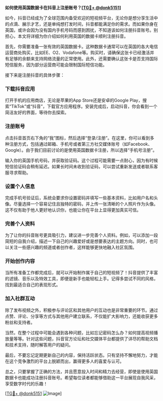 **如何使用英国数据卡在抖音上注册账号？[[TG💪+ @donk5151](https://t.me/s/donk5151)]**

如今，抖音已经成为了全球范围内备受欢迎的短视频平台，无论你是想分享生活中的点滴、展示才艺，还是单纯想打发时间，抖音都能满足你的需求。而如果你身在英国，或许会因为没有国内手机号码而感到困扰，不知道该如何注册抖音账号。别担心，本文将详细为你介绍如何利用英国的数据卡顺利注册抖音。

首先，你需要准备一张有效的英国数据卡。这种数据卡通常可以在英国的各大电信运营商处购买，比如EE、O2、Vodafone等。购买时，请确保这张卡已经激活并有足够的余额来支持网络流量的正常使用。此外，还需要确认这张卡是否支持国际短信服务，因为部分运营商可能会限制国际短信功能。

接下来是注册抖音的具体步骤：

### 下载抖音应用

打开手机的应用商店，无论是苹果的App Store还是安卓的Google Play，搜索“TikTok”或“抖音”，下载官方应用程序。安装完成后，启动抖音，你会看到一个简洁友好的界面，等待你去探索。

### 注册账号

点击抖音首页右下角的“我”图标，然后选择“登录/注册”。在这里，你可以看到多种注册方式，包括通过邮箱、手机号或者第三方社交媒体账号（如Facebook、Google）。由于我们目前讨论的是使用英国数据卡注册，所以选择“手机号注册”。

输入你的英国手机号码，并获取验证码。这个过程可能需要一点耐心，因为有时候短信验证码会稍有延迟。如果长时间未收到验证码，可以尝试重新发送或者联系客服寻求帮助。

### 设置个人信息

完成手机号验证后，系统会要求你设置密码并填写一些基本资料，比如用户名和头像。尽量选择一个容易记住且独特的密码，并上传一张清晰的个人照片作为头像。这不仅有助于他人更好地认识你，也能让你在平台上显得更加真实可信。

### 完善个人资料

为了让你的抖音账号更具吸引力，建议进一步完善个人资料。例如，可以添加一段简短的自我介绍，描述一下自己的兴趣爱好或是想要表达的主题方向。同时，也可以关注一些感兴趣的频道或者创作者，这样能够更快地融入社区氛围。

### 开始创作内容

当所有准备工作都完成后，就可以开始制作属于自己的短视频了！抖音提供了丰富的滤镜、音乐以及特效工具，即便是新手也能轻松上手。记得多尝试不同的风格，找到最适合自己的表现形式。

### 加入社群互动

除了发布视频之外，积极参与评论区和其他用户的互动也是非常重要的环节。通过点赞、评论、分享等方式与其他用户建立联系，不仅能扩大影响力，还能收获更多粉丝和支持者。

当然，在整个过程中可能会遇到各种问题，比如忘记密码怎么办？如何提高视频播放量等等。针对这些问题，抖音官方论坛和社交媒体平台都提供了详尽的帮助文档和技术支持，随时解答用户的疑问。

最后，不要忘记定期更新自己的内容，保持活跃状态。只有坚持不懈地努力，才能在这个竞争激烈的平台上脱颖而出，赢得更多人的喜爱与认可。

总之，只要掌握了正确的方法，并且愿意投入时间和精力去经营，即使是使用英国数据卡也能成功注册抖音账号。希望每位读者都能够借助这一平台展现自我风采，享受数字时代的乐趣！

[[TG💪+ @donk5151](https://t.me/s/donk5151) ![Image](https://i.postimg.cc/rwNCRYN7/Snipaste-2025-04-30-17-27-05.png)]